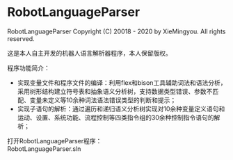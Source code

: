 # RobotLanguageParser
RobotLanguageParser
Copyright (C) 20018 - 2020 by XieMingyou. All rights reserved.

这是本人自主开发的机器人语言解析器程序，本人保留版权。

程序功能简介：  
- 实现变量文件和程序文件的编译：利用flex和bison工具辅助词法和语法分析，采用树形结构建立符号表和抽象语义分析树，支持数据类型错误、参数不匹配、变量未定义等10余种词法语法错误类型的判断和提示；
- 实现子语句的解析：通过遍历和递归语义分析树实现对10余种变量定义语句和运动、设置、系统功能、流程控制等四类指令组的30余种控制指令语句的解析；

打开RobotLanguageParser程序：  
RobotLanguageParser.sln
